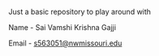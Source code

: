 Just a basic repository to play around with

Name - Sai Vamshi Krishna Gajji

Email - s563051@nwmissouri.edu
